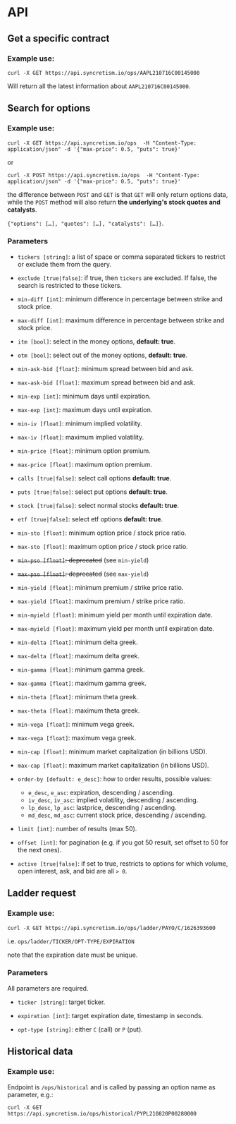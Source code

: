# API

## Get a specific contract

### Example use:

`curl -X GET https://api.syncretism.io/ops/AAPL210716C00145000`

Will return all the latest information about `AAPL210716C00145000`.

## Search for options

### Example use:

`curl -X GET https://api.syncretism.io/ops  -H "Content-Type: application/json" -d '{"max-price": 0.5, "puts": true}'`

or

`curl -X POST https://api.syncretism.io/ops  -H "Content-Type: application/json" -d '{"max-price": 0.5, "puts": true}'`

the difference between `POST` and `GET` is that `GET` will only return options data, while the `POST` method will also return **the underlying's stock quotes and catalysts**.

`{"options": […], "quotes": […], "catalysts": […]}`.

### Parameters

* `tickers [string]`: a list of space or comma separated tickers to restrict or exclude them from the query.

* `exclude [true|false]`: if true, then `tickers` are excluded. If false, the search is restricted to these tickers.

* `min-diff [int]`: minimum difference in percentage between strike and stock price.

* `max-diff [int]`: maximum difference in percentage between strike and stock price.

* `itm [bool]`: select in the money options, **default: true**.

* `otm [bool]`: select out of the money options, **default: true**.

* `min-ask-bid [float]`: minimum spread between bid and ask.

* `max-ask-bid [float]`: maximum spread between bid and ask.

* `min-exp [int]`: minimum days until expiration.

* `max-exp [int]`: maximum days until expiration.

* `min-iv [float]`: minimum implied volatility.

* `max-iv [float]`: maximum implied volatility.

* `min-price [float]`: minimum option premium.

* `max-price [float]`: maximum option premium.

* `calls [true|false]`: select call options **default: true**.

* `puts [true|false]`: select put options **default: true**.

* `stock [true|false]`: select normal stocks **default: true**.

* `etf [true|false]`: select etf options **default: true**.

* `min-sto [float]`: minimum option price / stock price ratio.

* `max-sto [float]`: maximum option price / stock price ratio.

* ~~`min-pso [float]`: deprecated~~ (see `min-yield`)

* ~~`max-pso [float]`: deprecated~~ (see `max-yield`)

* `min-yield [float]`: minimum premium / strike price ratio.

* `max-yield [float]`: maximum premium / strike price ratio.

* `min-myield [float]`: minimum yield per month until expiration date.

* `max-myield [float]`: maximum yield per month until expiration date.

* `min-delta [float]`: minimum delta greek.

* `max-delta [float]`: maximum delta greek.

* `min-gamma [float]`: minimum gamma greek.

* `max-gamma [float]`: maximum gamma greek.

* `min-theta [float]`: minimum theta greek.

* `max-theta [float]`: maximum theta greek.

* `min-vega [float]`: minimum vega greek.

* `max-vega [float]`: maximum vega greek.

* `min-cap [float]`: minimum market capitalization (in billions USD).

* `max-cap [float]`: maximum market capitalization (in billions USD).

* `order-by [default: e_desc]`: how to order results, possible values:
  * `e_desc`, `e_asc`: expiration, descending / ascending.
  * `iv_desc`, `iv_asc`: implied volatility, descending / ascending.
  * `lp_desc`, `lp_asc`: lastprice, descending / ascending.
  * `md_desc`, `md_asc`: current stock price, descending / ascending.
  
* `limit [int]`: number of results (max 50).

* `offset [int]`: for pagination (e.g. if you got 50 result, set offset to 50 for the next ones).

* `active [true|false]`: if set to true, restricts to options for which volume, open interest, ask, and bid are all `> 0`.

## Ladder request

### Example use:

`curl -X GET https://api.syncretism.io/ops/ladder/PAYO/C/1626393600`

i.e. `ops/ladder/TICKER/OPT-TYPE/EXPIRATION`

note that the expiration date must be unique.

### Parameters

All parameters are required.

* `ticker [string]`: target ticker.

* `expiration [int]`: target expiration date, timestamp in seconds.

* `opt-type [string]`: either `C` (call) or `P` (put).

## Historical data

### Example use:

Endpoint is `/ops/historical` and is called by passing an option name as parameter, e.g.:

`curl -X GET https://api.syncretism.io/ops/historical/PYPL210820P00280000`
